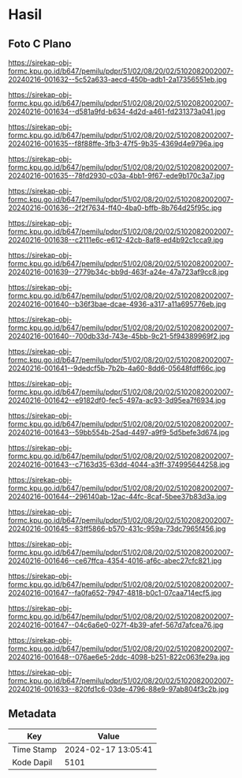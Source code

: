 # Hasil

## Foto C Plano

https://sirekap-obj-formc.kpu.go.id/b647/pemilu/pdpr/51/02/08/20/02/5102082002007-20240216-001632--5c52a633-aecd-450b-adb1-2a17356551eb.jpg

https://sirekap-obj-formc.kpu.go.id/b647/pemilu/pdpr/51/02/08/20/02/5102082002007-20240216-001634--d581a9fd-b634-4d2d-a461-fd231373a041.jpg

https://sirekap-obj-formc.kpu.go.id/b647/pemilu/pdpr/51/02/08/20/02/5102082002007-20240216-001635--f8f88ffe-3fb3-47f5-9b35-4369d4e9796a.jpg

https://sirekap-obj-formc.kpu.go.id/b647/pemilu/pdpr/51/02/08/20/02/5102082002007-20240216-001635--78fd2930-c03a-4bb1-9f67-ede9b170c3a7.jpg

https://sirekap-obj-formc.kpu.go.id/b647/pemilu/pdpr/51/02/08/20/02/5102082002007-20240216-001636--2f2f7634-ff40-4ba0-bffb-8b764d25f95c.jpg

https://sirekap-obj-formc.kpu.go.id/b647/pemilu/pdpr/51/02/08/20/02/5102082002007-20240216-001638--c2111e6c-e612-42cb-8af8-ed4b92c1cca9.jpg

https://sirekap-obj-formc.kpu.go.id/b647/pemilu/pdpr/51/02/08/20/02/5102082002007-20240216-001639--2779b34c-bb9d-463f-a24e-47a723af9cc8.jpg

https://sirekap-obj-formc.kpu.go.id/b647/pemilu/pdpr/51/02/08/20/02/5102082002007-20240216-001640--b36f3bae-dcae-4936-a317-a11a695776eb.jpg

https://sirekap-obj-formc.kpu.go.id/b647/pemilu/pdpr/51/02/08/20/02/5102082002007-20240216-001640--700db33d-743e-45bb-9c21-5f94389969f2.jpg

https://sirekap-obj-formc.kpu.go.id/b647/pemilu/pdpr/51/02/08/20/02/5102082002007-20240216-001641--9dedcf5b-7b2b-4a60-8dd6-05648fdff66c.jpg

https://sirekap-obj-formc.kpu.go.id/b647/pemilu/pdpr/51/02/08/20/02/5102082002007-20240216-001642--e9182df0-fec5-497a-ac93-3d95ea7f6934.jpg

https://sirekap-obj-formc.kpu.go.id/b647/pemilu/pdpr/51/02/08/20/02/5102082002007-20240216-001643--59bb554b-25ad-4497-a9f9-5d5befe3d674.jpg

https://sirekap-obj-formc.kpu.go.id/b647/pemilu/pdpr/51/02/08/20/02/5102082002007-20240216-001643--c7163d35-63dd-4044-a3ff-374995644258.jpg

https://sirekap-obj-formc.kpu.go.id/b647/pemilu/pdpr/51/02/08/20/02/5102082002007-20240216-001644--296140ab-12ac-44fc-8caf-5bee37b83d3a.jpg

https://sirekap-obj-formc.kpu.go.id/b647/pemilu/pdpr/51/02/08/20/02/5102082002007-20240216-001645--83ff5866-b570-431c-959a-73dc7965f456.jpg

https://sirekap-obj-formc.kpu.go.id/b647/pemilu/pdpr/51/02/08/20/02/5102082002007-20240216-001646--ce67ffca-4354-4016-af6c-abec27cfc821.jpg

https://sirekap-obj-formc.kpu.go.id/b647/pemilu/pdpr/51/02/08/20/02/5102082002007-20240216-001647--fa0fa652-7947-4818-b0c1-07caa714ecf5.jpg

https://sirekap-obj-formc.kpu.go.id/b647/pemilu/pdpr/51/02/08/20/02/5102082002007-20240216-001647--04c6a6e0-027f-4b39-afef-567d7afcea76.jpg

https://sirekap-obj-formc.kpu.go.id/b647/pemilu/pdpr/51/02/08/20/02/5102082002007-20240216-001648--076ae6e5-2ddc-4098-b251-822c063fe29a.jpg

https://sirekap-obj-formc.kpu.go.id/b647/pemilu/pdpr/51/02/08/20/02/5102082002007-20240216-001633--820fd1c6-03de-4796-88e9-97ab804f3c2b.jpg


## Metadata

| Key        | Value               |
| ---------- | ------------------- |
| Time Stamp | 2024-02-17 13:05:41 |
| Kode Dapil | 5101                |




